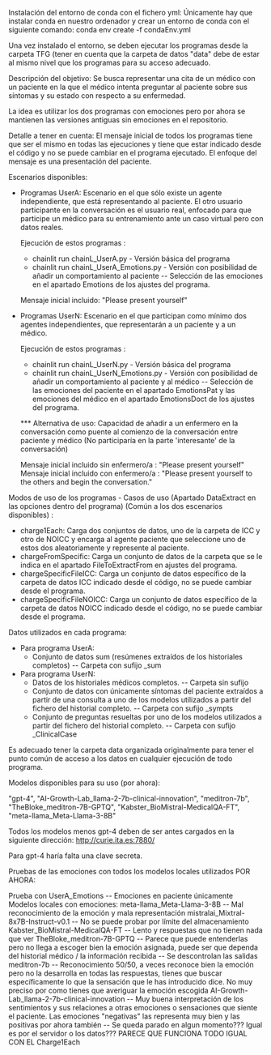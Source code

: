 Instalación del entorno de conda con el fichero yml: Únicamente hay que instalar conda en nuestro ordenador y crear un entorno de conda con el siguiente comando: conda env create -f condaEnv.yml

Una vez instalado el entorno, se deben ejecutar los programas desde la carpeta TFG (tener en cuenta que la carpeta de datos "data" debe de estar al mismo nivel que los programas para su acceso adecuado.

Descripción del objetivo:
Se busca representar una cita de un médico con un paciente en la que el médico intenta preguntar al paciente sobre sus síntomas y su estado con respecto a su enfermedad.

La idea es utilizar los dos programas con emociones pero por ahora se mantienen las versiones antiguas sin emociones en el repositorio.

Detalle a tener en cuenta: El mensaje inicial de todos los programas tiene que ser el mismo en todas las ejecuciones y tiene que estar indicado desde el código y no se puede cambiar en el programa ejecutado. El enfoque del mensaje es una presentación del paciente. 

Escenarios disponibles:

- Programas UserA: Escenario en el que sólo existe un agente independiente, que está representando al paciente. El otro usuario participante en la conversación es el usuario real, enfocado para que participe un médico para su entrenamiento ante un caso virtual pero con datos reales.

  Ejecución de estos programas :  
    - chainlit run chainL_UserA.py               - Versión básica del programa
    - chainlit run chainL_UserA_Emotions.py      - Versión con posibilidad de añadir un comportamiento al paciente -- Selección de las emociones en el apartado Emotions de los ajustes del programa.

  Mensaje inicial incluido: "Please present yourself"
  
- Programas UserN: Escenario en el que participan como mínimo dos agentes independientes, que representarán a un paciente y a un médico.

  Ejecución de estos programas :  
    - chainlit run chainL_UserN.py               - Versión básica del programa
    - chainlit run chainL_UserN_Emotions.py      - Versión con posibilidad de añadir un comportamiento al paciente y al médico -- Selección de las emociones del paciente en el apartado EmotionsPat y las emociones del médico en el apartado EmotionsDoct de los ajustes del programa.

  *** Alternativa de uso: Capacidad de añadir a un enfermero en la conversación como puente al comienzo de la conversación entre paciente y médico (No participaría en la parte 'interesante' de la conversación)

  Mensaje inicial incluido sin enfermero/a : "Please present yourself"
  Mensaje inicial incluido con enfermero/a : "Please present yourself to the others and begin the conversation."
  
Modos de uso de los programas - Casos de uso (Apartado DataExtract en las opciones dentro del programa) (Común a los dos escenarios disponibles) :
  - charge1Each: Carga dos conjuntos de datos, uno de la carpeta de ICC y otro de NOICC y encarga al agente paciente que seleccione uno de estos dos aleatoriamente y represente al paciente.
  - chargeFromSpecific: Carga un conjunto de datos de la carpeta que se le indica en el apartado FileToExtractFrom en ajustes del programa.
  - chargeSpecificFileICC: Carga un conjunto de datos específico de la carpeta de datos ICC indicado desde el código, no se puede cambiar desde el programa.
  - chargeSpecificFileNOICC: Carga un conjunto de datos específico de la carpeta de datos NOICC indicado desde el código, no se puede cambiar desde el programa.


Datos utilizados en cada programa:
  - Para programa UserA:
      - Conjunto de datos sum (resúmenes extraídos de los historiales completos) -- Carpeta con sufijo _sum
  - Para programa UserN:
      - Datos de los historiales médicos completos. -- Carpeta sin sufijo
      - Conjunto de datos con únicamente síntomas del paciente extraídos a partir de una consulta a uno de los modelos utilizados a partir del fichero del historial completo. -- Carpeta con sufijo _sympts
      - Conjunto de preguntas resueltas por uno de los modelos utilizados a partir del fichero del historial completo. -- Carpeta con sufijo _ClinicalCase

Es adecuado tener la carpeta data organizada originalmente para tener el punto común de acceso a los datos en cualquier ejecución de todo programa.


Modelos disponibles para su uso (por ahora):

"gpt-4", "AI-Growth-Lab_llama-2-7b-clinical-innovation", "meditron-7b", "TheBloke_meditron-7B-GPTQ", "Kabster_BioMistral-MedicalQA-FT", "meta-llama_Meta-Llama-3-8B"

Todos los modelos menos gpt-4 deben de ser antes cargados en la siguiente dirección: http://curie.ita.es:7880/ 

Para gpt-4 haría falta una clave secreta.

Pruebas de las emociones con todos los modelos locales utilizados POR AHORA:

Prueba con UserA_Emotions -- Emociones en paciente únicamente
Modelos locales con emociones:
meta-llama_Meta-Llama-3-8B -- Mal reconocimiento de la emoción y mala representación
mistralai_Mixtral-8x7B-Instruct-v0.1 -- No se puede probar por límite del almacenamiento
Kabster_BioMistral-MedicalQA-FT -- Lento y respuestas que no tienen nada que ver
TheBloke_meditron-7B-GPTQ -- Parece que puede entenderlas pero no llega a escoger bien la emoción asignada, puede ser que dependa del historial médico / la información recibida -- Se descontrolan las salidas
meditron-7b -- Reconocimiento 50/50, a veces reconoce bien la emoción pero no la desarrolla en todas las respuestas, tienes que buscar específicamente lo que la sensación que le has introducido dice. No muy preciso por como tienes que averiguar la emoción escogida
AI-Growth-Lab_llama-2-7b-clinical-innovation -- Muy buena interpretación de los sentimientos y sus relaciones a otras emociones o sensaciones que siente el paciente. Las emociones "negativas" las representa muy bien y las positivas por ahora también -- Se queda parado en algun momento??? Igual es por el servidor o los datos???
PARECE QUE FUNCIONA TODO IGUAL CON EL Charge1Each



